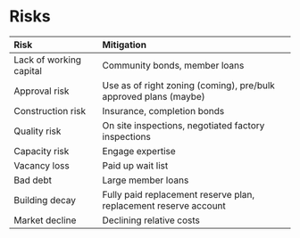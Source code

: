 # Risks

| **Risk** | **Mitigation** |
|:------------|:---------------------------|
| Lack of working capital | Community bonds, member loans |
| Approval risk | Use as of right zoning (coming), pre/bulk approved plans (maybe) |
| Construction risk | Insurance, completion bonds |
| Quality risk | On site inspections, negotiated factory inspections |
| Capacity risk | Engage expertise |
| Vacancy loss | Paid up wait list |
| Bad debt | Large member loans |
| Building decay | Fully paid replacement reserve plan, replacement reserve account |
| Market decline|Declining relative costs|
